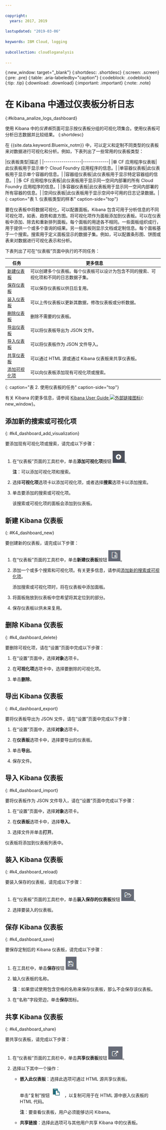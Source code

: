 ```yaml
---

copyright:
  years: 2017, 2019

lastupdated: "2019-03-06"

keywords: IBM Cloud, logging

subcollection: cloudloganalysis

---
```


{:new_window: target="_blank"}
{:shortdesc: .shortdesc}
{:screen: .screen}
{:pre: .pre}
{:table: .aria-labeledby="caption"}
{:codeblock: .codeblock}
{:tip: .tip}
{:download: .download}
{:important: .important}
{:note: .note}

# 在 Kibana 中通过仪表板分析日志
{:#kibana_analize_logs_dashboard}

使用 Kibana 中的*仪表板*页面可显示按仪表板分组的可视化项集合。使用仪表板可分析日志数据并比较结果。
{:shortdesc}

在 {{site.data.keyword.Bluemix_notm}} 中，可以定义和定制不同类型的仪表板来对数据进行可视化和分析。例如，下表列出了一些常用的仪表板类型：

|仪表板类型|描述
|
|-------------------|-------------|
|单 CF 应用程序仪表板|此仪表板用于显示单个 Cloud Foundry 应用程序的信息。|
|单容器仪表板|此仪表板用于显示单个容器的信息。|
|容器组仪表板|此仪表板用于显示特定容器组的信息。|
|多 CF 应用程序仪表板|此仪表板用于显示同一空间内部署的所有 Cloud Foundry 应用程序的信息。| 
|多容器仪表板|此仪表板用于显示同一空间内部署的所有容器的信息。|
|空间仪表板|此仪表板用于显示空间中可用的日志记录数据。| 
{: caption="表 1. 仪表板类型的样本" caption-side="top"}

要在仪表板中将数据可视化，可以配置面板。Kibana 包含可用于分析信息的不同可视化项，如表、趋势和直方图。将可视化项作为面板添加到仪表板。可以在仪表板中添加、除去和重新排列面板。每个面板的用途各不相同。一些面板组织成行，用于提供一个或多个查询的结果。另一些面板则显示文档或定制信息。每个面板基于一个搜索。搜索用于定义面板显示的数据子集。例如，可以配置条形图、饼图或表来对数据进行可视化表示和分析。  

下表列出了可在“仪表板”页面中执行的不同任务：

|任务|更多信息|
|------|------------------|
|[新建仪表板](/docs/services/CloudLogAnalysis/kibana4?topic=cloudloganalysis-kibana_analize_logs_dashboard#K4_dashboard_new)|可以创建多个仪表板。每个仪表板可以设计为包含不同的搜索、可视化项和不同的日志数据子集。|
|[保存仪表板](/docs/services/CloudLogAnalysis/kibana4?topic=cloudloganalysis-kibana_analize_logs_dashboard#k4_dashboard_save)|可以保存仪表板以供日后复用。|
|[装入仪表板](/docs/services/CloudLogAnalysis/kibana4?topic=cloudloganalysis-kibana_analize_logs_dashboard#k4_dashboard_reload)|可以上传仪表板以更新其数据，修改仪表板或分析数据。|
|[删除仪表板](/docs/services/CloudLogAnalysis/kibana4?topic=cloudloganalysis-kibana_analize_logs_dashboard#k4_dashboard_delete)|删除不需要的仪表板。|
|[导出仪表板](/docs/services/CloudLogAnalysis/kibana4?topic=cloudloganalysis-kibana_analize_logs_dashboard#k4_dashboard_export)|可以将仪表板导出为 JSON 文件。|
|[导入仪表板](/docs/services/CloudLogAnalysis/kibana4?topic=cloudloganalysis-kibana_analize_logs_dashboard#k4_dashboard_import)|可以将仪表板作为 JSON 文件导入。|
|[共享仪表板](/docs/services/CloudLogAnalysis/kibana4?topic=cloudloganalysis-kibana_analize_logs_dashboard#k4_dashboard_share)|可以通过 HTML 源或通过 Kibana 仪表板来共享仪表板。|
|[添加可视化项](/docs/services/CloudLogAnalysis/kibana4?topic=cloudloganalysis-kibana_analize_logs_dashboard#k4_dashboard_add_visualization)|可以向仪表板添加现有可视化项或搜索。|
{: caption="表 2. 使用仪表板的任务" caption-side="top"}

有关 Kibana 的更多信息，请参阅 [Kibana User Guide ![外部链接图标](../../../icons/launch-glyph.svg "外部链接图标")](https://www.elastic.co/guide/en/kibana/4.1/index.html){: new_window}。

## 添加新的搜索或可视化项
{: #k4_dashboard_add_visualization}

要添加现有可视化项或搜索，请完成以下步骤：

1. 在“仪表板”页面的工具栏中，单击**添加可视化项**按钮 ![添加可视化项](images/k4_dash_add_visualization_icon.jpg "添加可视化项")。

    **注**：可以添加可视化项和搜索。 

2. 选择**可视化项**选项卡以添加可视化项，或者选择**搜索**选项卡以添加搜索。

3. 单击要添加的搜索或可视化项。

    该搜索或可视化项的面板会添加到仪表板。

## 新建 Kibana 仪表板
{: #K4_dashboard_new}

要创建新的仪表板，请完成以下步骤：

1. 在“仪表板”页面的工具栏中，单击**新建仪表板**按钮 ![新建仪表板](images/k4_dash_new_icon.jpg "新建仪表板")。

2. 添加一个或多个搜索和可视化项。有关更多信息，请参阅[添加新的搜索或可视化项](/docs/services/CloudLogAnalysis/kibana4?topic=cloudloganalysis-logging_kibana_visualizations#logging_k4_visualizations_create)。

    添加搜索或可视化项时，将在仪表板中添加面板。

3. 将面板拖放到仪表板中您希望将其定位到的部分。
 
4. 保存仪表板以供未来复用。 

## 删除 Kibana 仪表板
{: #k4_dashboard_delete}

要删除可视化项，请在“设置”页面中完成以下步骤：

1. 在“设置”页面中，选择**对象**选项卡。

2. 在**可视化项**选项卡中，选择要删除的可视化项。

3. 单击**删除**。

## 导出 Kibana 仪表板
{: #k4_dashboard_export}

要将仪表板导出为 JSON 文件，请在“设置”页面中完成以下步骤：

1. 在“设置”页面中，选择**对象**选项卡。

2. 在**仪表板**选项卡中，选择要导出的仪表板。

3. 单击**导出**。

4. 保存文件。

## 导入 Kibana 仪表板
{: #k4_dashboard_import}

要将仪表板作为 JSON 文件导入，请在“设置”页面中完成以下步骤：

1. 在“设置”页面中，选择**对象**选项卡。

2. 在**仪表板**选项卡中，选择**导入**。

3. 选择文件并单击**打开**。

仪表板将添加到仪表板列表中。

## 装入 Kibana 仪表板
{: #k4_dashboard_reload}

要装入保存的仪表板，请完成以下步骤：

1. 在“仪表板”页面的工具栏中，单击**装入保存的仪表板**按钮 ![装入保存的仪表板](images/k4_dash_load_icon.jpg "装入保存的仪表板")。

2. 选择要装入的仪表板。 

## 保存 Kibana 仪表板
{: #k4_dashboard_save}

要保存定制后的 Kibana 仪表板，请完成以下步骤：

1. 在工具栏中，单击**保存**按钮 ![保存仪表板](images/k4_dash_save_icon.jpg "保存仪表板")。

2. 输入仪表板的名称。

    **注**：如果尝试使用包含空格的名称来保存仪表板，那么不会保存该仪表板。

3. 在“名称”字段旁边，单击**保存**图标。

## 共享 Kibana 仪表板
{: #k4_dashboard_share}

要共享仪表板，请完成以下步骤：

1. 在“仪表板”页面的工具栏中，单击**共享仪表板**按钮 ![共享仪表板](images/k4_dash_share_icon.jpg "共享仪表板")。

2. 选择以下其中一个操作：

    * **嵌入此仪表板**：选择此选项可通过 HTML 源共享仪表板。 
    
        单击“复制”按钮 ![复制到剪贴板](images/k4_copy_to_clipboard.jpg "复制到剪贴板")，以复制可用于在 HTML 源中嵌入仪表板的 HTML 代码。 
        
        **注**：要查看仪表板，用户必须能够访问 Kibana。
	
    * **共享链接**：选择此选项可与其他用户共享 Kibana 中的仪表板。



